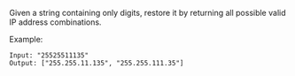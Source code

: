 Given a string containing only digits, restore it by returning all possible valid IP address combinations.

Example:
```
Input: "25525511135"
Output: ["255.255.11.135", "255.255.111.35"]
```
